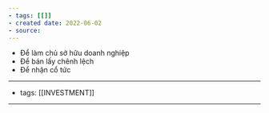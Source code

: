 ```yaml
---
- tags: [[]]
- created date: 2022-06-02
- source: 
---
```


-   Để làm chủ sở hữu doanh nghiệp
-   Để bán lấy chênh lệch
-   Để nhận cổ tức 

---
- tags: [[INVESTMENT]]
---